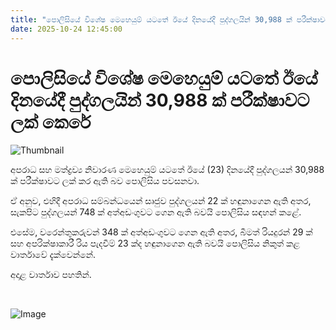 ```yaml
---
title: "පොලිසියේ විශේෂ මෙහෙයුම් යටතේ ඊ​යේ දිනයේදී පුද්ගලයින් 30,988 ක් පරීක්ෂාවට ලක් කෙරේ"
date: 2025-10-24 12:45:00
---
```


# පොලිසියේ විශේෂ මෙහෙයුම් යටතේ ඊ​යේ දිනයේදී පුද්ගලයින් 30,988 ක් පරීක්ෂාවට ලක් කෙරේ

![Thumbnail](https://helakuru.sgp1.cdn.digitaloceanspaces.com/esana/images/lib/srilanka-police[1].jpg)

අපරාධ සහ මත්ද්‍රව්‍ය නිවාරණ මෙහෙයුම් යටතේ ඊයේ (23) දිනයේදී පුද්ගලයන් 30,988 ක් පරීක්ෂාවට ලක් කර ඇති බව පොලිසිය පවසනවා.

ඒ අනුව, එහිදී අපරාධ සම්බන්ධයෙන් සෘජුව පුද්ගලයන් 22 ක් හඳුනාගෙන ඇති අතර, සැකපිට පුද්ගලයන් 748 ක් අත්අඩංගුවට ගෙන ඇති බවයි පොලිසිය සඳහන් කළේ.

එසේම, වරෙන්තුකරුවන් 348 ක් අත්අඩංගුවට ගෙන ඇති අතර, බීමත් රියදුරන් 29 ක් සහ අපරික්ෂාකාරී රිය පැදවීම් 23 ක්ද හඳුනාගෙන ඇති බවයි පොලිසිය නිකුත් කළ වාර්තාවේ දැක්වෙන්නේ.

අදාළ වාර්තාව පහතින්.

 

![Image](https://helakuru.sgp1.cdn.digitaloceanspaces.com/esana/images/68fafd160e723pdf_page_0.jpeg)

